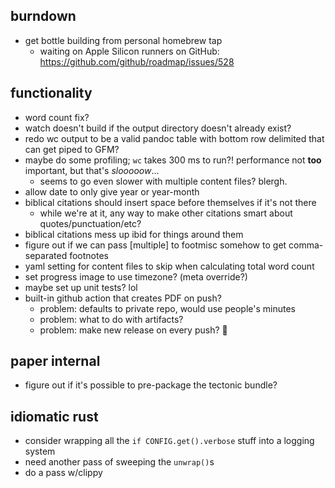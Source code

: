 ## burndown
* get bottle building from personal homebrew tap
    - waiting on Apple Silicon runners on GitHub: https://github.com/github/roadmap/issues/528

## functionality
* word count fix?
* watch doesn't build if the output directory doesn't already exist?
* redo wc output to be a valid pandoc table with bottom row delimited that can get piped to GFM?
* maybe do some profiling; `wc` takes 300 ms to run?! performance not **too** important, but that's _slooooow_...
  * seems to go even slower with multiple content files? blergh.
* allow date to only give year or year-month
* biblical citations should insert space before themselves if it's not there
    - while we're at it, any way to make other citations smart about quotes/punctuation/etc? 
* biblical citations mess up ibid for things around them
* figure out if we can pass [multiple] to footmisc somehow to get comma-separated footnotes
* yaml setting for content files to skip when calculating total word count
* set progress image to use timezone? (meta override?)
* maybe set up unit tests? lol
* built-in github action that creates PDF on push?
  - problem: defaults to private repo, would use people's minutes
  - problem: what to do with artifacts? 
  - problem: make new release on every push? 😬

## paper internal
* figure out if it's possible to pre-package the tectonic bundle?

## idiomatic rust
- consider wrapping all the `if CONFIG.get().verbose` stuff into a logging system
- need another pass of sweeping the `unwrap()`s
- do a pass w/clippy
